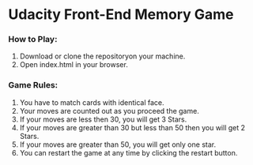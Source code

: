 # Udacity Front-End Memory Game

### How to Play:

1. Download or clone the repositoryon your machine.
2. Open index.html in your browser.

### Game Rules:
1. You have to match cards with identical face.
2. Your moves are counted out as you proceed the game.
3. If your moves are less then 30, you will get 3 Stars.
4. If your moves are greater than 30 but less than 50 then you will get 2 Stars.
5. If your moves are greater than 50, you will get only one star.
6. You can restart the game at any time by clicking the restart button.
